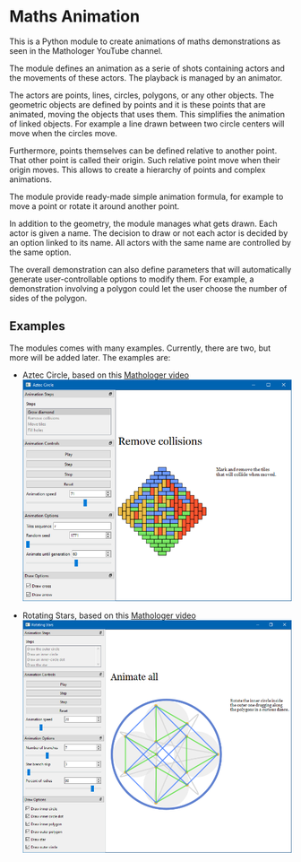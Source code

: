 # Maths Animation

This is a Python module to create animations of maths demonstrations
as seen in the Mathologer YouTube channel.

The module defines an animation as a serie of shots containing actors
and the movements of these actors. The playback is managed by an
animator.

The actors are points, lines, circles, polygons, or any other objects.
The geometric objects are defined by points and it is these points that
are animated, moving the objects that uses them. This simplifies the
animation of linked objects. For example a line drawn between two
circle centers will move when the circles move.

Furthermore, points themselves can be defined relative to another
point. That other point is called their origin. Such relative point
move when their origin moves. This allows to create a hierarchy of
points and complex animations.

The module provide ready-made simple animation formula, for example
to move a point or rotate it around another point.

In addition to the geometry, the module manages what gets drawn. Each
actor is given a name. The decision to draw or not each actor is
decided by an option linked to its name. All actors with the same
name are controlled by the same option.

The overall demonstration can also define parameters that will
automatically generate user-controllable options to modify them.
For example, a demonstration involving a polygon could let the user
choose the number of sides of the polygon.

## Examples

The modules comes with many examples. Currently, there are two, but
more will be added later. The examples are:

- Aztec Circle, based on this [Mathologer video](https://www.youtube.com/watch?v=Yy7Q8IWNfHM) ![Aztec Circle](https://github.com/pierrebai/MathAnim/blob/main/examples/aztec_circle/Aztec-Circle.png "Aztec Circle")


- Rotating Stars, based on this [Mathologer video](https://www.youtube.com/watch?v=oEN0o9ZGmOM&t=1261s) ![Rotating Stars](https://github.com/pierrebai/MathAnim/blob/main/examples/rotating_stars/Rotating-Stars.png "Rotating Stars")


